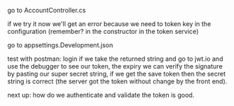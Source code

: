 go to AccountController.cs

if we try it now we'll get an error because we need to token key in the configuration (remember? in the constructor in the token service)

go to appsettings.Development.json

test with postman: login
if we take the returned string and go to jwt.io and use the debugger to see our token, the expiry
we can verify the signature by pasting our super secret string, if we get the save token then the secret string is correct (the server got the token without change by the front end).

next up: how do we authenticate and validate the token is good.

